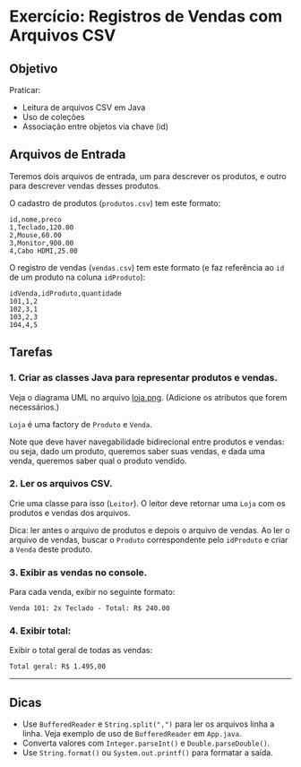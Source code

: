 # Exercício: Registros de Vendas com Arquivos CSV

## Objetivo

Praticar:
- Leitura de arquivos CSV em Java
- Uso de coleções
- Associação entre objetos via chave (id)

## Arquivos de Entrada

Teremos dois arquivos de entrada, um para descrever os produtos, e outro para descrever vendas desses produtos. 

O cadastro de produtos (`produtos.csv`) tem este formato:

```
id,nome,preco
1,Teclado,120.00
2,Mouse,60.00
3,Monitor,900.00
4,Cabo HDMI,25.00
```

O registro de vendas (`vendas.csv`) tem este formato (e faz referência ao `id` de um produto na coluna `idProduto`):

```
idVenda,idProduto,quantidade
101,1,2
102,3,1
103,2,3
104,4,5
```

## Tarefas

### 1. Criar as classes Java para representar produtos e vendas. 

Veja o diagrama UML no arquivo [loja.png](loja.png). (Adicione os atributos que forem necessários.)

`Loja` é uma factory de `Produto` e `Venda`.

Note que deve haver navegabilidade bidirecional entre produtos e vendas: ou seja, dado um produto, queremos saber suas vendas, e dada uma venda, queremos saber qual o produto vendido.

### 2. Ler os arquivos CSV. 

Crie uma classe para isso (`Leitor`). O leitor deve retornar uma `Loja` com os produtos e vendas dos arquivos.

Dica: ler antes o arquivo de produtos e depois o arquivo de vendas. Ao ler o arquivo de vendas, buscar o `Produto` correspondente pelo `idProduto` e criar a `Venda` deste produto.

### 3. Exibir as vendas no console.

Para cada venda, exibir no seguinte formato:

```
Venda 101: 2x Teclado - Total: R$ 240.00
```

### 4. Exibir total:

Exibir o total geral de todas as vendas:

```
Total geral: R$ 1.495,00
```

---

## Dicas

- Use `BufferedReader` e `String.split(",")` para ler os arquivos linha a linha. Veja exemplo de uso de `BufferedReader` em `App.java`.
- Converta valores com `Integer.parseInt()` e `Double.parseDouble()`.
- Use `String.format()` ou `System.out.printf()` para formatar a saída.
